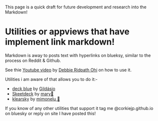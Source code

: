 This page is a quick draft for future development and research into the Markdown!

# Utilities or appviews that have implement link markdown!

Markdown is away to posts text with hyperlinks on blueksy, similar to the process on Reddit & Github.

See thie [Youtube video](https://www.youtube.com/watch?v=K2JPpSAyBqw) by [Debbie Ridpath Ohi](https://bsky.app/profile/did:plc:5amsebbtpuqieuxuqadmmvcv) on how to use it.

Utilities i am aware of that allows you to do it:-

- [deck blue](https://deck.blue/) by [Gildásio](https://bsky.app/profile/did:plc:kber7c5xhwah2ocxzuqpytg5)
- [Skeetdeck](https://skeetdeck.pages.dev/) by [mary🐇](https://bsky.app/profile/did:plc:ia76kvnndjutgedggx2ibrem)
- [klearsky](https://klearsky.pages.dev/) by [mimonelu 🦀](https://bsky.app/profile/did:plc:ilxxgyz7oz7mysber4omeqrg)

If you know of any other utilities that support it tag me @corkiejp.github.io on bluesky or reply on site I have posted this!
